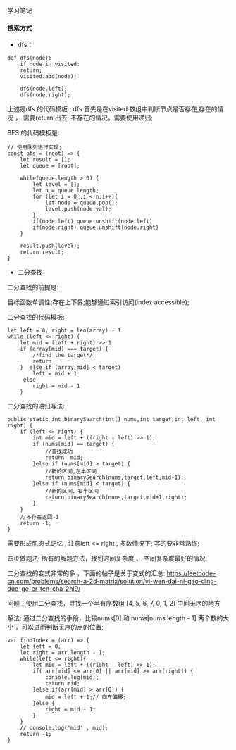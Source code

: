 <!--
 * @Author: your name
 * @Date: 2021-02-01 23:17:41
 * @LastEditTime: 2021-02-20 09:54:23
 * @LastEditors: Please set LastEditors
 * @Description: In User Settings Edit
 * @FilePath: \algorithm024\Week_04\README.md
-->
学习笔记
#### 搜索方式

- dfs：
```
def dfs(node):
    if node in visited:
    return;
    visited.add(node);

    dfs(node.left);
    dfs(node.right);
```
上述是dfs 的代码模板 ; 
dfs 首先是在visited 数组中判断节点是否存在,存在的情况 ， 需要return 出去; 不存在的情况，需要使用递归;

 BFS 的代码模板是:

```
// 使用队列进行实现;
const bfs = (root) => {
    let result = [];
    let queue = [root];
    
    while(queue.length > 0) {
        let level = [];
        let n = queue.length;
        for (let i = 0 ;i < n;i++){
            let node = queue.pop();
            level.push(node.val);
        }
        if(node.left) queue.unshift(node.left)
        if(node.right) queue.unshift(node.right)
    }
    
    result.push(level);
    return result;
}
```

- 二分查找

二分查找的前提是:

目标函数单调性;存在上下界;能够通过索引访问(index accessible);

二分查找的代码模板:
```
let left = 0, right = len(array) - 1
while (left <= right) {  
    let mid = (left + right) >> 1  
    if (array[mid] === target) { 
        /*find the target*/; 
        return 
    }  else if (array[mid] < target) 
        left = mid + 1
     else 
        right = mid - 1
    }
```

二分查找的递归写法:
```
public static int binarySearch(int[] nums,int target,int left, int right) { 
    if (left <= right) {
        int mid = left + ((right - left) >> 1);
        if (nums[mid] == target) {
            //查找成功
            return  mid;
        }else if (nums[mid] > target) {
            //新的区间,左半区间
            return binarySearch(nums,target,left,mid-1);
        }else if (nums[mid] < target) {
            //新的区间，右半区间
            return binarySearch(nums,target,mid+1,right);
        }
    }
    //不存在返回-1
    return -1;
}
```



需要形成肌肉式记忆 , 注意left <= right , 多数情况下;
写的要非常熟练;

四步做题法:  所有的解题方法，找到时间复杂度 、 空间复杂度最好的情况;


二分查找的变式非常的多 ，下面的帖子是关于变式的汇总:
https://leetcode-cn.com/problems/search-a-2d-matrix/solution/yi-wen-dai-ni-gao-ding-duo-ge-er-fen-cha-2hl9/


问题：使用二分查找，寻找一个半有序数组 [4, 5, 6, 7, 0, 1, 2] 中间无序的地方

解法: 通过二分查找的手段，比较nums[0] 和 nums[nums.length - 1] 两个数的大小 ，可以进而判断无序的点的位置;

```
var findIndex = (arr) => {
    let left = 0;
    let right = arr.length - 1;
    while(left <= right){
        let mid = left + ((right - left) >> 1);
        if( arr[mid] <= arr[0] || arr[mid] >= arr[right]) {
            console.log(mid);
            return mid;
        }else if(arr[mid] > arr[0]) {
            mid = left + 1;// 向左偏移;
        }else {
            right = mid - 1;
        }
    }
    // console.log('mid' , mid);
    return -1;
}
```




